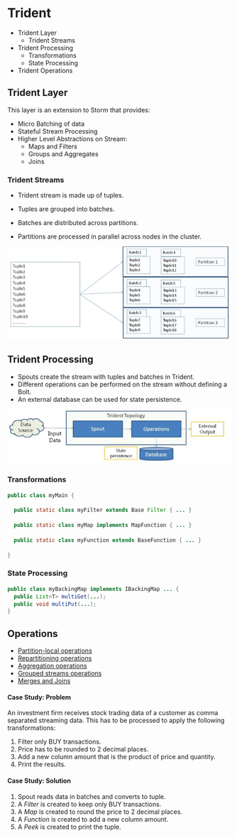 # Trident

* Trident Layer
  * Trident Streams
* Trident Processing
  * Transformations
  * State Processing
* Trident Operations

## Trident Layer

This layer is an extension to Storm that provides:

* Micro Batching of data
* Stateful Stream Processing
* Higher Level Abstractions on Stream:
  * Maps and Filters
  * Groups and Aggregates
  * Joins

### Trident Streams

* Trident stream is made up of tuples.
 
* Tuples are grouped into batches.

* Batches are distributed across partitions.

* Partitions are processed in parallel across nodes in the cluster.

![](2021-06-13-22-35-20.png)

## Trident Processing

* Spouts create the stream with tuples and batches in Trident.
* Different operations can be performed on the stream without defining a Bolt.
* An external database can be used for state persistence.

![](2021-06-13-22-36-39.png)

### Transformations

```java
public class myMain {

  public static class myFilter extends Base Filter { ... }

  public static class myMap implements MapFunction { ... }
  
  public static class myFunction extends BaseFunction { ... }

}
```

### State Processing

```java
public class myBackingMap implements IBackingMap ... {
  public List<T> multiGet(...);
  public void multiPut(...);
}
```

## Operations

* [Partition-local operations](./partition-aggregate)
* [Repartitioning operations](./repartitioning)
* [Aggregation operations](./aggregate)
* [Grouped streams operations](./grouped-streams)
* [Merges and Joins](./merges)

#### Case Study: Problem

An investment firm receives stock trading data of a customer as comma separated streaming data. This has to be processed to apply the following transformations:

1. Filter only BUY transactions.
2. Price has to be rounded to 2 decimal places.
3. Add a new column amount that is the product of price and quantity.
4. Print the results.

#### Case Study: Solution

1. Spout reads data in batches and converts to tuple.
2. A *Filter* is created to keep only BUY transactions.
3. A *Map* is created to round the price to 2 decimal places.
4. A *Function* is created to add a new column amount.
5. A *Peek* is created to print the tuple.
